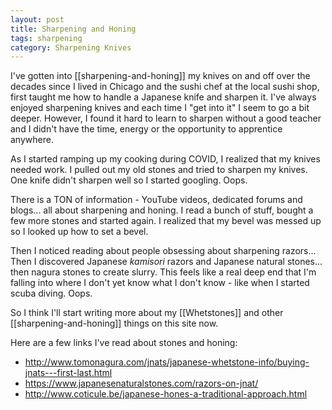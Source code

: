 ```yaml
---
layout: post
title: Sharpening and Honing
tags: sharpening
category: Sharpening Knives
---
```

I've gotten into [[sharpening-and-honing]] my knives on and off over the decades since I lived in Chicago and the sushi chef at the local sushi shop, first taught me how to handle a Japanese knife and sharpen it. I've always enjoyed sharpening knives and each time I "get into it" I seem to go a bit deeper. However, I found it hard to learn to sharpen without a good teacher and I didn't have the time, energy or the opportunity to apprentice anywhere.

As I started ramping up my cooking during COVID, I realized that my knives needed work. I pulled out my old stones and tried to sharpen my knives. One knife didn't sharpen well so I started googling. Oops.

There is a TON of information - YouTube videos, dedicated forums and blogs... all about sharpening and honing. I read a bunch of stuff, bought a few more stones and started again. I realized that my bevel was messed up so I looked up how to set a bevel.

Then I noticed reading about people obsessing about sharpening razors... Then I discovered Japanese *kamisori* razors and Japanese natural stones... then nagura stones to create slurry. This feels like a real deep end that I'm falling into where I don't yet know what I don't know - like when I started scuba diving. Oops.

So I think I'll start writing more about my [[Whetstones]] and other [[sharpening-and-honing]] things on this site now.

Here are a few links I've read about stones and honing:

- <http://www.tomonagura.com/jnats/japanese-whetstone-info/buying-jnats---first-last.html>
- <https://www.japanesenaturalstones.com/razors-on-jnat/>
- <http://www.coticule.be/japanese-hones-a-traditional-approach.html>
